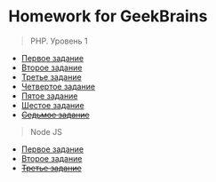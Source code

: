# Homework for GeekBrains
> PHP. Уровень 1
- [Первое задание](https://github.com/NekitSan/geek-task/blob/main/php-lvl-one/one/index.php)
- [Второе задание](https://github.com/NekitSan/geek-task/blob/main/php-lvl-one/two/index.php)
- [Третье задание](https://github.com/NekitSan/geek-task/blob/main/php-lvl-one/three/index.php)
- [Четвертое задание](https://github.com/NekitSan/geek-task/blob/main/php-lvl-one/four/index.php)
- [Пятое задание](https://github.com/NekitSan/geek-task/blob/main/php-lvl-one/five/index.php)
- [Шестое задание](https://github.com/NekitSan/geek-task/blob/main/php-lvl-one/six/catalog.php)
- ~~[Седьмое задание]()~~
> Node JS
- [Первое задание](https://github.com/NekitSan/geek-task/blob/main/NodeJS/homework1/index.js)
- [Второе задание](https://github.com/NekitSan/geek-task/blob/main/NodeJS/homework2/index.js)
- ~~[Третье задание]()~~